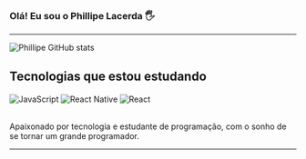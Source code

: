 
### Olá! Eu sou o Phillipe Lacerda 🖐️
----------------------------------------------------------------------------------------------------------------------------------------------------------------
![Phillipe GitHub stats](https://github-readme-stats.vercel.app/api?username=devphillipe&show_icons=true&theme=dracula)

## Tecnologias que estou estudando

<div style='display in line block'>
  <img  align= 'center' alt='JavaScript' src='https://img.shields.io/badge/JavaScript-F7DF1E?style=for-the-badge&logo=javascript&logoColor=black'/>
  <img  align= 'center' alt='React Native' src='https://img.shields.io/badge/React_Native-20232A?style=for-the-badge&logo=react&logoColor=61DAFB'/>
  <img  align= 'center' alt='React' src='https://img.shields.io/badge/React-20232A?style=for-the-badge&logo=react&logoColor=61DAFB'/>
</div><br>

Apaixonado por tecnologia e estudante de programação, com o sonho de se tornar um grande programador.

----------------------------------------------------------------------------------------------------------------------------------------------------------------
